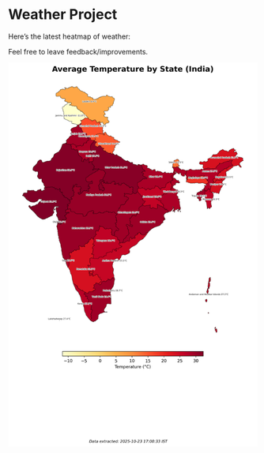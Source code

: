 # Weather Project

Here’s the latest heatmap of weather:

Feel free to leave feedback/improvements.

![India Heatmap](docs/assets/india_heatmap.png?v=FA11DB)
